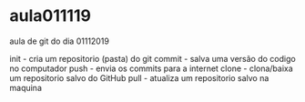 # aula011119
 aula de git do dia 01112019


init - cria um repositorio (pasta) do git
commit - salva uma versão do codigo no computador
push - envia os commits para a internet
clone - clona/baixa um repositorio salvo do GitHub
pull - atualiza um repositorio salvo na maquina